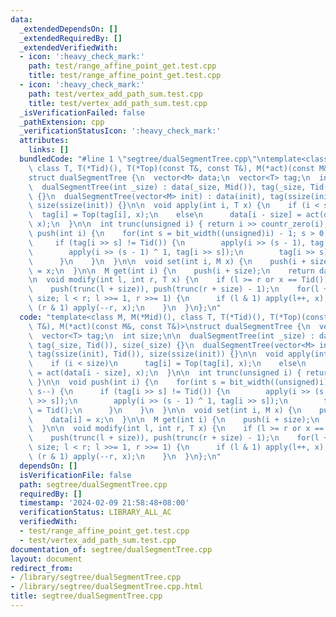 ```yaml
---
data:
  _extendedDependsOn: []
  _extendedRequiredBy: []
  _extendedVerifiedWith:
  - icon: ':heavy_check_mark:'
    path: test/range_affine_point_get.test.cpp
    title: test/range_affine_point_get.test.cpp
  - icon: ':heavy_check_mark:'
    path: test/vertex_add_path_sum.test.cpp
    title: test/vertex_add_path_sum.test.cpp
  _isVerificationFailed: false
  _pathExtension: cpp
  _verificationStatusIcon: ':heavy_check_mark:'
  attributes:
    links: []
  bundledCode: "#line 1 \"segtree/dualSegmentTree.cpp\"\ntemplate<class M, M(*Mid)(),\
    \ class T, T(*Tid)(), T(*Top)(const T&, const T&), M(*act)(const M&, const T&)>\n\
    struct dualSegmentTree {\n  vector<M> data;\n  vector<T> tag;\n  int size;\n\n\
    \  dualSegmentTree(int _size) : data(_size, Mid()), tag(_size, Tid()), size(_size)\
    \ {}\n  dualSegmentTree(vector<M> init) : data(init), tag(ssize(init), Tid()),\
    \ size(ssize(init)) {}\n\n  void apply(int i, T x) {\n    if (i < size)\n    \
    \  tag[i] = Top(tag[i], x);\n    else\n      data[i - size] = act(data[i - size],\
    \ x);\n  }\n\n  int trunc(unsigned i) { return i >> countr_zero(i); }\n\n  void\
    \ push(int i) {\n    for(int s = bit_width((unsigned)i) - 1; s > 0; s--) {\n \
    \     if (tag[i >> s] != Tid()) {\n        apply(i >> (s - 1), tag[i >> s]);\n\
    \        apply(i >> (s - 1) ^ 1, tag[i >> s]);\n        tag[i >> s] = Tid();\n\
    \      }\n    }\n  }\n\n  void set(int i, M x) {\n    push(i + size);\n    data[i]\
    \ = x;\n  }\n\n  M get(int i) {\n    push(i + size);\n    return data[i];\n  }\n\
    \n  void modify(int l, int r, T x) {\n    if (l >= r or x == Tid()) return;\n\
    \    push(trunc(l + size)), push(trunc(r + size) - 1);\n    for(l += size, r +=\
    \ size; l < r; l >>= 1, r >>= 1) {\n      if (l & 1) apply(l++, x);\n      if\
    \ (r & 1) apply(--r, x);\n    }\n  }\n};\n"
  code: "template<class M, M(*Mid)(), class T, T(*Tid)(), T(*Top)(const T&, const\
    \ T&), M(*act)(const M&, const T&)>\nstruct dualSegmentTree {\n  vector<M> data;\n\
    \  vector<T> tag;\n  int size;\n\n  dualSegmentTree(int _size) : data(_size, Mid()),\
    \ tag(_size, Tid()), size(_size) {}\n  dualSegmentTree(vector<M> init) : data(init),\
    \ tag(ssize(init), Tid()), size(ssize(init)) {}\n\n  void apply(int i, T x) {\n\
    \    if (i < size)\n      tag[i] = Top(tag[i], x);\n    else\n      data[i - size]\
    \ = act(data[i - size], x);\n  }\n\n  int trunc(unsigned i) { return i >> countr_zero(i);\
    \ }\n\n  void push(int i) {\n    for(int s = bit_width((unsigned)i) - 1; s > 0;\
    \ s--) {\n      if (tag[i >> s] != Tid()) {\n        apply(i >> (s - 1), tag[i\
    \ >> s]);\n        apply(i >> (s - 1) ^ 1, tag[i >> s]);\n        tag[i >> s]\
    \ = Tid();\n      }\n    }\n  }\n\n  void set(int i, M x) {\n    push(i + size);\n\
    \    data[i] = x;\n  }\n\n  M get(int i) {\n    push(i + size);\n    return data[i];\n\
    \  }\n\n  void modify(int l, int r, T x) {\n    if (l >= r or x == Tid()) return;\n\
    \    push(trunc(l + size)), push(trunc(r + size) - 1);\n    for(l += size, r +=\
    \ size; l < r; l >>= 1, r >>= 1) {\n      if (l & 1) apply(l++, x);\n      if\
    \ (r & 1) apply(--r, x);\n    }\n  }\n};\n"
  dependsOn: []
  isVerificationFile: false
  path: segtree/dualSegmentTree.cpp
  requiredBy: []
  timestamp: '2024-02-09 21:58:48+08:00'
  verificationStatus: LIBRARY_ALL_AC
  verifiedWith:
  - test/range_affine_point_get.test.cpp
  - test/vertex_add_path_sum.test.cpp
documentation_of: segtree/dualSegmentTree.cpp
layout: document
redirect_from:
- /library/segtree/dualSegmentTree.cpp
- /library/segtree/dualSegmentTree.cpp.html
title: segtree/dualSegmentTree.cpp
---
```

